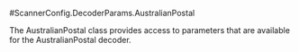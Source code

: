 #ScannerConfig.DecoderParams.AustralianPostal

The AustralianPostal class provides access to parameters that are
 available for the AustralianPostal decoder.

